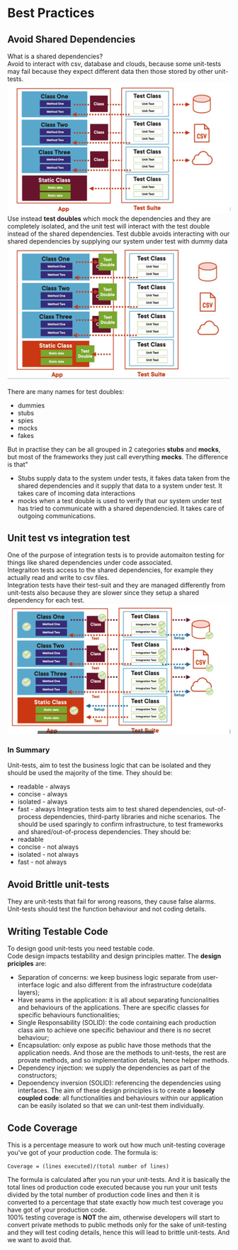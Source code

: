# Best Practices
## Avoid Shared Dependencies
What is a shared dependencies?<br/>
Avoid to interact with csv, database and clouds, because some unit-tests may fail because they expect different data then those stored by other unit-tests.
![Shared Dependencies](/unit-tests/imgs/shared-dependencies.png "Shared Dependencies")<br/> Use instead **test doubles** which mock the dependencies and they are completely isolated, and the unit test will interact with the test double instead of the shared dependencies. Test dubble avoids interacting with our shared dependencies by supplying our system under test with dummy data
![Test Doubles](/unit-tests/imgs/test-doubles.png "Test Doubles")<br/> 
<br/>
There are many names for test doubles:
- dummies
- stubs
- spies
- mocks
- fakes

But in practise they can be all grouped in 2 categories **stubs** and **mocks**, but most of the frameworks they just call everything **mocks**. The difference is that"
- Stubs supply data to the system under tests, it fakes data taken from the shared dependencies and it supply that data to a system under test. It takes care of incoming data interactions 
- mocks when a test double is used to verify that our system under test has tried to communicate with a shared dependencied. It takes care of outgoing communications. 

## Unit test vs integration test
One of the purpose of integration tests is to provide automaiton testing for things like shared dependencies under code associated. <br/>
Integraiton tests access to the shared dependencies, for example they actually read and write to csv files.<br/>
Integration tests have their test-suit and they are managed differently from unit-tests also because they are slower since they setup a shared dependency for each test. 
![Integration Test](/unit-tests/imgs/integration-tests.png "Integration Test")<br/> 
### In Summary
Unit-tests, aim to test the business logic that can be isolated and they should be used the majority of the time. They should be:
- readable - always
- concise - always
- isolated - always
- fast - always
Integration tests aim to test shared dependencies, out-of-process dependencies, third-party libraries and niche scenarios. The should be used sparingly to confirm infrastructure, to test frameworks and shared/out-of-process dependencies. They should be:
- readable
- concise - not always
- isolated - not always
- fast - not always

## Avoid Brittle unit-tests
They are unit-tests that fail for wrong reasons, they cause false alarms. Unit-tests should test the function behaviour and not coding details.

## Writing Testable Code
To design good unit-tests you need testable code.<br/>
Code design impacts testability and design principles matter. The **design priciples** are:
- Separation of concerns: we keep business logic separate from user-interface logic and also different from the infrastructure code(data layers); 
- Have seams in the application: it is all about separating funcionalities and behaviours of the applications. There are specific classes for specific behaviours functionalities;
- Single Responsability (SOLID): the code containing each production class aim to achieve one specific behaviour and there is no secret behaviour;
- Encapsulation: only expose as public have those methods that the application needs. And those are the methods to unit-tests, the rest are provate methods, and so implementation details, hence helper methods. 
- Dependency injection: we supply the dependencies as part of the constructors;
- Depoendency inversion (SOLID): referencing the dependencies using interfaces.
The aim of these design principles is to create a **loosely coupled code**: all functionalities and behaviours within our application can be easily isolated so that we can unit-test them individually.

## Code Coverage
This is a percentage measure to work out how much unit-testing coverage you've got of your production code. The formula is:
```
Coverage = (lines executed)/(total number of lines)
```
The formula is calculated after you run your unit-tests. And it is basically the total lines od production code executed because you run your unit tests divided by the total number of production code lines and then it is converted to a percentage that state exactly how much test coverage you have got of your production code. <br/>
100% testing coverage is **NOT** the aim, otherwise developers will start to convert private methods to public methods only for the sake of unit-testing and they will test coding details, hence this will lead to brittle unit-tests. And we want to avoid that. 
